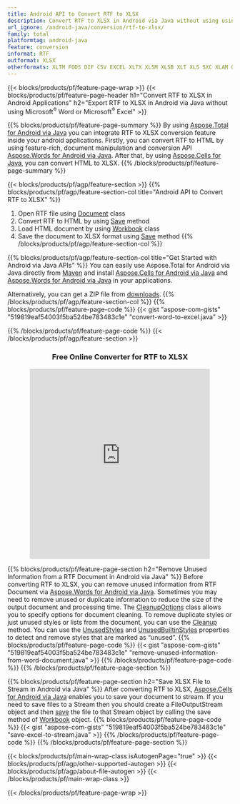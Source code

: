 ```yaml
---
title: Android API to Convert RTF to XLSX
description: Convert RTF to XLSX in Android via Java without using using Microsoft Word or Microsoft Excel
url_ignore: /android-java/conversion/rtf-to-xlsx/
family: total
platformtag: android-java
feature: conversion
informat: RTF
outformat: XLSX
otherformats: XLTM FODS DIF CSV EXCEL XLTX XLSM XLSB XLT XLS SXC XLAM ODS TSV
---
```

{{< blocks/products/pf/feature-page-wrap >}}
{{< blocks/products/pf/feature-page-header h1="Convert RTF to XLSX in Android Applications" h2="Export RTF to XLSX in Android via Java without using Microsoft<sup>&reg;</sup> Word or Microsoft<sup>&reg;</sup> Excel" >}}

{{% blocks/products/pf/feature-page-summary %}}
By using [Aspose.Total for Android via Java](https://products.aspose.com/total/android-java/) you can integrate RTF to XLSX conversion feature inside your android applications. Firstly, you can convert RTF to HTML by using feature-rich, document manipulation and conversion API [Aspose.Words for Android via Java](https://products.aspose.com/words/android-java/). After that, by using [Aspose.Cells for Java](https://products.aspose.com/cells/android-java/), you can convert HTML to XLSX.
{{% /blocks/products/pf/feature-page-summary  %}}

{{< blocks/products/pf/agp/feature-section >}}
{{% blocks/products/pf/agp/feature-section-col title="Android API to Convert RTF to XLSX" %}}
1. Open RTF file using [Document](https://reference.aspose.com/words/java/com.aspose.words/Document) class
2. Convert RTF to HTML by using [Save](https://reference.aspose.com/words/java/com.aspose.words/Document#save(java.lang.String,com.aspose.words.SaveOptions)) method
3. Load HTML document by using [Workbook](https://reference.aspose.com/cells/java/com.aspose.cells/Workbook) class
4. Save the document to XLSX format using [Save](https://reference.aspose.com/cells/java/com.aspose.cells/workbook#save(java.lang.String,%20com.aspose.cells.SaveOptions)) method
{{% /blocks/products/pf/agp/feature-section-col %}}

{{% blocks/products/pf/agp/feature-section-col title="Get Started with Android via Java APIs" %}}
You can easily use Aspose.Total for Android via Java directly from [Maven](https://releases.aspose.com/total/java/) and install [Aspose.Cells for Android via Java](https://docs.aspose.com/cells/java/aspose-cells-for-android-via-java-installation/#install-asposecells-for-android-via-java-from-maven-repository) and [Aspose.Words for Android via Java](https://docs.aspose.com/words/java/install-aspose-words-for-android-via-java/#install-asposewords-for-android-via-java-from-maven-repository) in your applications.

Alternatively, you can get a ZIP file from [downloads](https://releases.aspose.com/total/androidjava).
{{% /blocks/products/pf/agp/feature-section-col %}}
{{% blocks/products/pf/feature-page-code %}}
{{< gist "aspose-com-gists" "519819eaf54003f5ba524be783483c1e" "convert-word-to-excel.java" >}}

{{% /blocks/products/pf/feature-page-code %}}
{{< /blocks/products/pf/agp/feature-section >}}
<div class="container-fluid agp-content bg-white aboutfile box-1 vh100 section nopbtm">
<div class=container>
<div class=row>
<div class="demobox tc col-md-12 padding-0" align="center">

<h3>Free Online Converter for RTF to XLSX</h3>

<iframe style="border: none; height: 426px;" scrolling="no" src="https://total-conversion-app-65z5r2lp.qa.k8s.dynabic.com/?to=xlsx&from=rtf" id="child-iframe" width="80%"></iframe>

</div></div>
</div></div>

{{% blocks/products/pf/feature-page-section  h2="Remove Unused Information from a RTF Document in Android via Java" %}}
Before converting RTF to XLSX, you can remove unused information from RTF Document via [Aspose.Words for Android via Java](https://products.aspose.com/words/android-java/). Sometimes you may need to remove unused or duplicate information to reduce the size of the output document and processing time. The [CleanupOptions](https://reference.aspose.com/words/java/com.aspose.words/CleanupOptions) class allows you to specify options for document cleaning. To remove duplicate styles or just unused styles or lists from the document, you can use the [Cleanup](https://reference.aspose.com/words/java/com.aspose.words/Document#cleanup()) method. You can use the [UnusedStyles](https://reference.aspose.com/words/java/com.aspose.words/cleanupoptions#UnusedStyles) and [UnusedBuiltinStyles](https://reference.aspose.com/words/java/com.aspose.words/cleanupoptions#UnusedBuiltinStyles) properties to detect and remove styles that are marked as “unused”.
{{% blocks/products/pf/feature-page-code %}}
{{< gist "aspose-com-gists" "519819eaf54003f5ba524be783483c1e" "remove-unused-information-from-word-document.java" >}}
{{% /blocks/products/pf/feature-page-code  %}}
{{% /blocks/products/pf/feature-page-section %}}

{{% blocks/products/pf/feature-page-section  h2="Save XLSX File to Stream in Android via Java" %}}
After converting RTF to XLSX, [Aspose.Cells for Android via Java](https://products.aspose.com/cells/android-java/) enables you to save your document to stream. If you need to save files to a Stream then you should create a FileOutputStream object and then [save](https://reference.aspose.com/cells/java/com.aspose.cells/workbook#save(java.io.OutputStream,%20com.aspose.cells.SaveOptions)) the file to that Stream object by calling the save method of [Workbook](https://reference.aspose.com/cells/java/com.aspose.cells/Workbook) object.
{{% blocks/products/pf/feature-page-code %}}
{{< gist "aspose-com-gists" "519819eaf54003f5ba524be783483c1e" "save-excel-to-stream.java" >}}
{{% /blocks/products/pf/feature-page-code  %}}
{{% /blocks/products/pf/feature-page-section %}}

{{< blocks/products/pf/main-wrap-class isAutogenPage="true" >}}
{{< blocks/products/pf/agp/other-supported-autogen >}}
{{< blocks/products/pf/agp/about-file-autogen >}}
{{< /blocks/products/pf/main-wrap-class >}}

{{< /blocks/products/pf/feature-page-wrap >}}